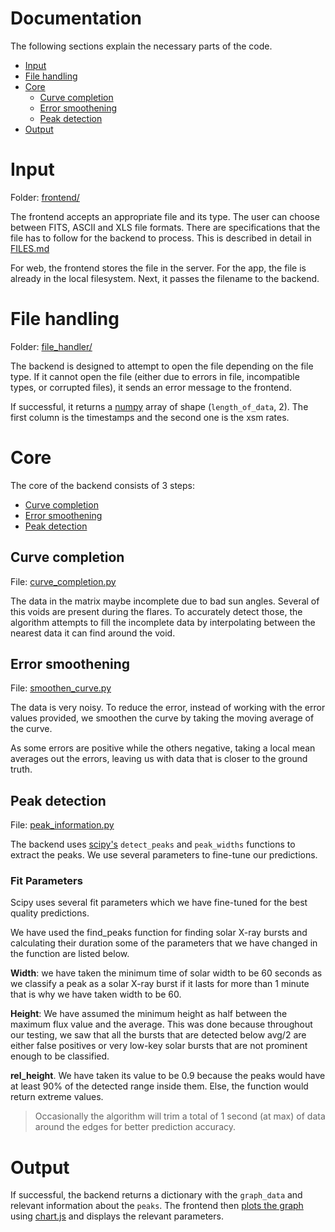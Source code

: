 # Documentation

The following sections explain the necessary parts of the code.

- [Input](#input)
- [File handling](#file-handling)
- [Core](#core)
	- [Curve completion](#curve-completion)
	- [Error smoothening](#error-smoothening)
	- [Peak detection](#peak-detection)
- [Output](#output)

# Input

Folder: [frontend/](https://github.com/debjit-bw/isro-interiit/tree/main/frontend)

The frontend accepts an appropriate file and its type. The user can choose between FITS, ASCII and XLS file formats. There are specifications that the file has to follow for the backend to process. This is described in detail in [FILES.md](https://github.com/debjit-bw/isro-interiit/blob/main/FILES.md)

For web, the frontend stores the file in the server. For the app, the file is already in the local filesystem. Next, it passes the filename to the backend.

# File handling

Folder: [file_handler/](https://github.com/debjit-bw/isro-interiit/tree/main/backend/file_handler)

The backend is designed to attempt to open the file depending on the file type. If it cannot open the file (either due to errors in file, incompatible types, or corrupted files), it sends an error message to the frontend.

If successful, it returns a [numpy](https://numpy.org/) array of shape (`length_of_data`, 2). The first column is the timestamps and the second one is the xsm rates.

# Core

The core of the backend consists of 3 steps:
- [Curve completion](#curve-completion)
- [Error smoothening](#error-smoothening)
- [Peak detection](#peak-detection)

## Curve completion

File: [curve_completion.py](https://github.com/debjit-bw/isro-interiit/blob/main/backend/core/curve_completion.py)

The data in the matrix maybe incomplete due to bad sun angles. Several of this voids are present during the flares. To accurately detect those, the algorithm attempts to fill the incomplete data by interpolating between the nearest data it can find around the void.

## Error smoothening

File: [smoothen_curve.py](https://github.com/debjit-bw/isro-interiit/blob/main/backend/core/smoothen_curve.py)

The data is very noisy. To reduce the error, instead of working with the error values provided, we smoothen the curve by taking the moving average of the curve.

As some errors are positive while the others negative, taking a local mean averages out the errors, leaving us with data that is closer to the ground truth.

## Peak detection

File: [peak_information.py](https://github.com/debjit-bw/isro-interiit/blob/main/backend/core/peak_information.py)

The backend uses [scipy's](https://scipy.org/) `detect_peaks` and `peak_widths` functions to extract the peaks. We use several parameters to fine-tune our predictions.

### Fit Parameters
Scipy uses several fit parameters which we have fine-tuned for the best quality predictions.

We have used the find_peaks function for finding solar X-ray bursts and calculating their duration some of the parameters that we have changed in the function are listed below.  

**Width**: we have taken the minimum time of solar width to be 60 seconds as we classify a peak as a solar X-ray burst if it lasts for more than 1 minute that is why we have taken width to be 60.

**Height**: We have assumed the minimum height as half between the maximum flux value and the average. This was done because throughout our testing, we saw that all the bursts that are detected below avg/2 are either false positives or very low-key solar bursts that are not prominent enough to be classified.

**rel_height**. We have taken its value to be 0.9 because the peaks would have at least 90% of the detected range inside them. Else, the function would return extreme values.

> Occasionally the algorithm will trim a total of 1 second (at max) of data around the edges for better prediction accuracy.


# Output

If successful, the backend returns a dictionary with the `graph_data` and relevant information about the `peaks`. The frontend then [plots the graph](https://github.com/debjit-bw/isro-interiit/blob/main/frontend/templates/results.html) using [chart.js](https://www.chartjs.org/) and displays the relevant parameters.
